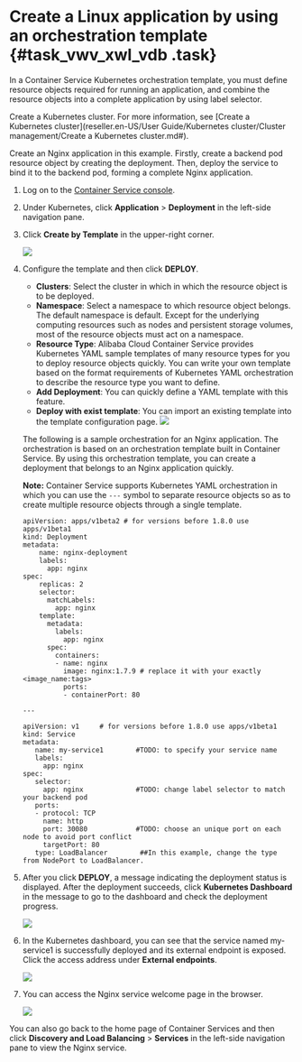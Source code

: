# Create a Linux application by using an orchestration template {#task_vwv_xwl_vdb .task}

In a Container Service Kubernetes orchestration template, you must define resource objects required for running an application, and combine the resource objects into a complete application by using label selector.

Create a Kubernetes cluster. For more information, see [Create a Kubernetes cluster](reseller.en-US/User Guide/Kubernetes cluster/Cluster management/Create a Kubernetes cluster.md#).

Create an Nginx application in this example. Firstly, create a backend pod resource object by creating the deployment. Then, deploy the service to bind it to the backend pod, forming a complete Nginx application.

1.  Log on to the [Container Service console](https://partners-intl.console.aliyun.com/#/cs).
2.  Under Kubernetes, click **Application** \> **Deployment** in the left-side navigation pane.
3.  Click **Create by Template** in the upper-right corner. 

    ![](http://static-aliyun-doc.oss-cn-hangzhou.aliyuncs.com/assets/img/16659/155738758211072_en-US.png)

4.  Configure the template and then click **DEPLOY**. 

    -   **Clusters**: Select the cluster in which in which the resource object is to be deployed.
    -   **Namespace**: Select a namespace to which resource object belongs. The default namespace is default. Except for the underlying computing resources such as nodes and persistent storage volumes, most of the resource objects must act on a namespace.
    -   **Resource Type**: Alibaba Cloud Container Service provides Kubernetes YAML sample templates of many resource types for you to deploy resource objects quickly. You can write your own template based on the format requirements of Kubernetes YAML orchestration to describe the resource type you want to define.
    -   **Add Deployment**: You can quickly define a YAML template with this feature.
    -   **Deploy with exist template**: You can import an existing template into the template configuration page.
    ![](http://static-aliyun-doc.oss-cn-hangzhou.aliyuncs.com/assets/img/16659/155738758211074_en-US.png)

    The following is a sample orchestration for an Nginx application. The orchestration is based on an orchestration template built in Container Service. By using this orchestration template, you can create a deployment that belongs to an Nginx application quickly.

    **Note:** Container Service supports Kubernetes YAML orchestration in which you can use the `---` symbol to separate resource objects so as to create multiple resource objects through a single template.

    ```
    apiVersion: apps/v1beta2 # for versions before 1.8.0 use apps/v1beta1
    kind: Deployment
    metadata:
        name: nginx-deployment
        labels:
          app: nginx
    spec:
        replicas: 2
        selector:
          matchLabels:
            app: nginx
        template:
          metadata:
            labels:
              app: nginx
          spec:
            containers:
            - name: nginx
              image: nginx:1.7.9 # replace it with your exactly <image_name:tags>
              ports:
              - containerPort: 80
    
    ---
    
    apiVersion: v1     # for versions before 1.8.0 use apps/v1beta1
    kind: Service
    metadata:
       name: my-service1        #TODO: to specify your service name
       labels:
         app: nginx
    spec:
       selector:
         app: nginx             #TODO: change label selector to match your backend pod
       ports:
       - protocol: TCP
         name: http
         port: 30080            #TODO: choose an unique port on each node to avoid port conflict
         targetPort: 80
       type: LoadBalancer        ##In this example, change the type from NodePort to LoadBalancer.
    ```

5.  After you click **DEPLOY**, a message indicating the deployment status is displayed. After the deployment succeeds, click **Kubernetes Dashboard** in the message to go to the dashboard and check the deployment progress. 

    ![](http://static-aliyun-doc.oss-cn-hangzhou.aliyuncs.com/assets/img/16659/155738758211075_en-US.png)

6.  In the Kubernetes dashboard, you can see that the service named my-service1 is successfully deployed and its external endpoint is exposed. Click the access address under **External endpoints**. 

    ![](http://static-aliyun-doc.oss-cn-hangzhou.aliyuncs.com/assets/img/16659/155738758211084_en-US.png)

7.  You can access the Nginx service welcome page in the browser. 

    ![](http://static-aliyun-doc.oss-cn-hangzhou.aliyuncs.com/assets/img/16659/155738758211086_en-US.png)


You can also go back to the home page of Container Services and then click **Discovery and Load Balancing** \> **Services** in the left-side navigation pane to view the Nginx service.

